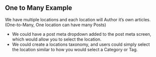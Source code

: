 ##  One to Many Example

We have multiple locations and each location will Author it’s own articles. (One-to-Many, One location can have many Posts)

* We could have a post meta dropdown added to the post meta screen, which would allow you to select the location.<!-- .element: class="fragment" -->
* We could create a locations taxonomy, and users could simply select the location similar to how you would select a Category or Tag.<!-- .element: class="fragment" -->
